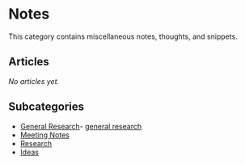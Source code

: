 # Notes

This category contains miscellaneous notes, thoughts, and snippets.

## Articles

*No articles yet.*

## Subcategories
- [General Research](notes/general-research.md)- [general research](notes/general-research.md)
- [Meeting Notes](./notes/meetings/index.md)
- [Research](./notes/research/index.md)
- [Ideas](./notes/ideas/index.md)